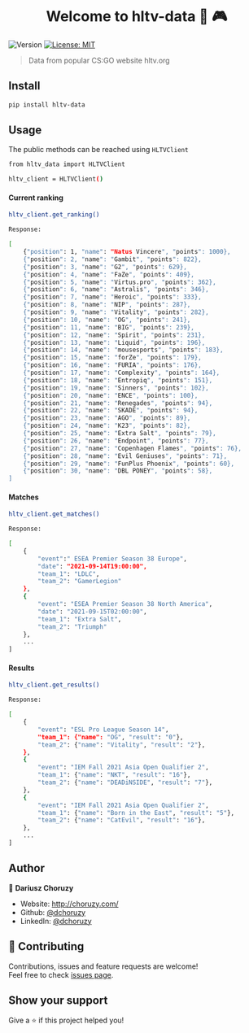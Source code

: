 <h1 align="center">Welcome to hltv-data 👋 🎮</h1>
<p>
  <img alt="Version" src="https://img.shields.io/badge/version-0.2.1-blue.svg?cacheSeconds=2592000" />
  <a href="#" target="_blank">
    <img alt="License: MIT" src="https://img.shields.io/badge/License-MIT-yellow.svg" />
  </a>
</p>

> Data from popular CS:GO website hltv.org

## Install

```sh
pip install hltv-data
```

## Usage

The public methods can be reached using ```HLTVClient```
```sh
from hltv_data import HLTVClient

hltv_client = HLTVClient()

```

#### Current ranking
```sh
hltv_client.get_ranking()
```

```sh
Response:

[
    {"position": 1, "name": "Natus Vincere", "points": 1000},
    {"position": 2, "name": "Gambit", "points": 822},
    {"position": 3, "name": "G2", "points": 629},
    {"position": 4, "name": "FaZe", "points": 409},
    {"position": 5, "name": "Virtus.pro", "points": 362},
    {"position": 6, "name": "Astralis", "points": 346},
    {"position": 7, "name": "Heroic", "points": 333},
    {"position": 8, "name": "NIP", "points": 287},
    {"position": 9, "name": "Vitality", "points": 282},
    {"position": 10, "name": "OG", "points": 241},
    {"position": 11, "name": "BIG", "points": 239},
    {"position": 12, "name": "Spirit", "points": 231},
    {"position": 13, "name": "Liquid", "points": 196},
    {"position": 14, "name": "mousesports", "points": 183},
    {"position": 15, "name": "forZe", "points": 179},
    {"position": 16, "name": "FURIA", "points": 176},
    {"position": 17, "name": "Complexity", "points": 164},
    {"position": 18, "name": "Entropiq", "points": 151},
    {"position": 19, "name": "Sinners", "points": 102},
    {"position": 20, "name": "ENCE", "points": 100},
    {"position": 21, "name": "Renegades", "points": 94},
    {"position": 22, "name": "SKADE", "points": 94},
    {"position": 23, "name": "AGO", "points": 89},
    {"position": 24, "name": "K23", "points": 82},
    {"position": 25, "name": "Extra Salt", "points": 79},
    {"position": 26, "name": "Endpoint", "points": 77},
    {"position": 27, "name": "Copenhagen Flames", "points": 76},
    {"position": 28, "name": "Evil Geniuses", "points": 71},
    {"position": 29, "name": "FunPlus Phoenix", "points": 60},
    {"position": 30, "name": "DBL PONEY", "points": 58},
]
```


#### Matches
```sh
hltv_client.get_matches()
```

```sh
Response:

[
    {
        "event":" ESEA Premier Season 38 Europe",
        "date": "2021-09-14T19:00:00",
        "team_1": "LDLC",
        "team_2": "GamerLegion"
    },
    {
        "event": "ESEA Premier Season 38 North America",
        "date": "2021-09-15T02:00:00",
        "team_1": "Extra Salt",
        "team_2": "Triumph"
    },
    ...
]
```


#### Results
```sh
hltv_client.get_results()
```

```sh
Response:

[
    {
        "event": "ESL Pro League Season 14",
        "team_1": {"name": "OG", "result": "0"},
        "team_2": {"name": "Vitality", "result": "2"},
    },
    {
        "event": "IEM Fall 2021 Asia Open Qualifier 2",
        "team_1": {"name": "NKT", "result": "16"},
        "team_2": {"name": "DEADiNSIDE", "result": "7"},
    },
    {
        "event": "IEM Fall 2021 Asia Open Qualifier 2",
        "team_1": {"name": "Born in the East", "result": "5"},
        "team_2": {"name": "CatEvil", "result": "16"},
    },
    ...
]
```


## Author

👤 **Dariusz Choruzy**

* Website: http://choruzy.com/
* Github: [@dchoruzy](https://github.com/dchoruzy)
* LinkedIn: [@dchoruzy](https://linkedin.com/in/https:\/\/www.linkedin.com\/in\/dchoruzy\/)

## 🤝 Contributing

Contributions, issues and feature requests are welcome!<br />Feel free to check [issues page](https://github.com/dchoruzy/hltv-data/issues). 

## Show your support

Give a ⭐️ if this project helped you!
